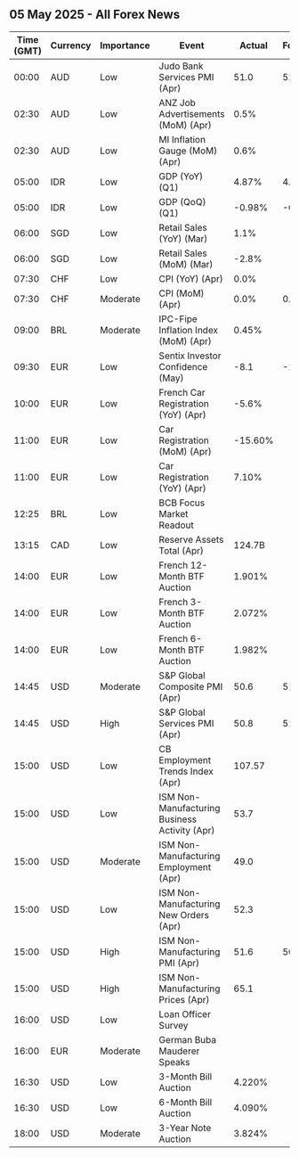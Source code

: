 ## 05 May 2025 - All Forex News

| Time (GMT) | Currency | Importance | Event | Actual | Forecast | Previous |
|------|----------|------------|-------|--------|----------|----------|
| 00:00 | AUD | Low | Judo Bank Services PMI (Apr) | 51.0 | 51.4 | 51.6 |
| 02:30 | AUD | Low | ANZ Job Advertisements (MoM) (Apr) | 0.5% |  | 0.4% |
| 02:30 | AUD | Low | MI Inflation Gauge (MoM) (Apr) | 0.6% |  | 0.7% |
| 05:00 | IDR | Low | GDP (YoY) (Q1) | 4.87% | 4.91% | 5.02% |
| 05:00 | IDR | Low | GDP (QoQ) (Q1) | -0.98% | -0.89% | 0.53% |
| 06:00 | SGD | Low | Retail Sales (YoY) (Mar) | 1.1% |  | -3.5% |
| 06:00 | SGD | Low | Retail Sales (MoM) (Mar) | -2.8% |  | 3.0% |
| 07:30 | CHF | Low | CPI (YoY) (Apr) | 0.0% |  | 0.3% |
| 07:30 | CHF | Moderate | CPI (MoM) (Apr) | 0.0% | 0.2% | 0.0% |
| 09:00 | BRL | Moderate | IPC-Fipe Inflation Index (MoM) (Apr) | 0.45% |  | 0.62% |
| 09:30 | EUR | Low | Sentix Investor Confidence (May) | -8.1 | -14.9 | -19.5 |
| 10:00 | EUR | Low | French Car Registration (YoY) (Apr) | -5.6% |  | -14.5% |
| 11:00 | EUR | Low | Car Registration (MoM) (Apr) | -15.60% |  | 29.20% |
| 11:00 | EUR | Low | Car Registration (YoY) (Apr) | 7.10% |  | 23.20% |
| 12:25 | BRL | Low | BCB Focus Market Readout |  |  |  |
| 13:15 | CAD | Low | Reserve Assets Total (Apr) | 124.7B |  | 126.0B |
| 14:00 | EUR | Low | French 12-Month BTF Auction | 1.901% |  | 1.905% |
| 14:00 | EUR | Low | French 3-Month BTF Auction | 2.072% |  | 2.076% |
| 14:00 | EUR | Low | French 6-Month BTF Auction | 1.982% |  | 2.015% |
| 14:45 | USD | Moderate | S&P Global Composite PMI (Apr) | 50.6 | 51.2 | 53.5 |
| 14:45 | USD | High | S&P Global Services PMI (Apr) | 50.8 | 51.4 | 54.4 |
| 15:00 | USD | Low | CB Employment Trends Index (Apr) | 107.57 |  | 108.41 |
| 15:00 | USD | Low | ISM Non-Manufacturing Business Activity (Apr) | 53.7 |  | 55.9 |
| 15:00 | USD | Moderate | ISM Non-Manufacturing Employment (Apr) | 49.0 |  | 46.2 |
| 15:00 | USD | Low | ISM Non-Manufacturing New Orders (Apr) | 52.3 |  | 50.4 |
| 15:00 | USD | High | ISM Non-Manufacturing PMI (Apr) | 51.6 | 50.2 | 50.8 |
| 15:00 | USD | High | ISM Non-Manufacturing Prices (Apr) | 65.1 |  | 60.9 |
| 16:00 | USD | Low | Loan Officer Survey |  |  |  |
| 16:00 | EUR | Moderate | German Buba Mauderer Speaks |  |  |  |
| 16:30 | USD | Low | 3-Month Bill Auction | 4.220% |  | 4.200% |
| 16:30 | USD | Low | 6-Month Bill Auction | 4.090% |  | 4.065% |
| 18:00 | USD | Moderate | 3-Year Note Auction | 3.824% |  | 3.784% |
